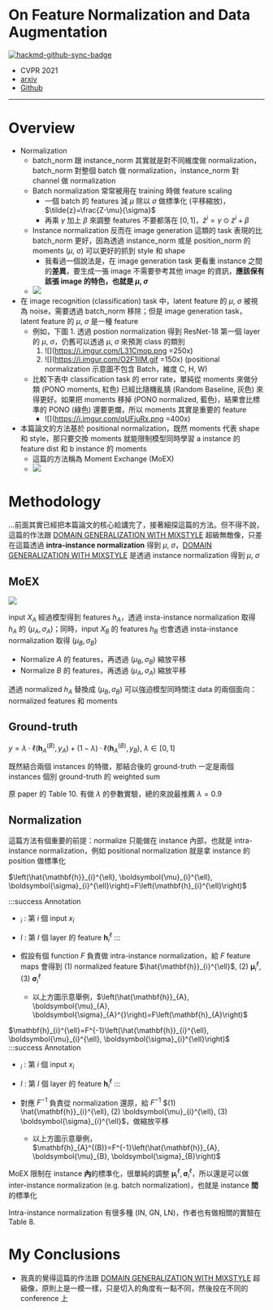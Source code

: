 # On Feature Normalization and Data Augmentation

[![hackmd-github-sync-badge](https://hackmd.io/fmX3tLnzS4Sdiq5SaEAzYQ/badge)](https://hackmd.io/fmX3tLnzS4Sdiq5SaEAzYQ)

- CVPR 2021
- [arxiv](https://arxiv.org/abs/2002.11102)
- [Github](https://github.com/Boyiliee/MoEx)

---

# Overview

- Normalization
    - batch_norm 跟 instance_norm 其實就是對不同維度做 normalization，batch_norm 對整個 batch 做 normalization，instance_norm 對 channel 做 normalization
    - Batch normalization 常常被用在 training 時做 feature scaling
        - 一個 batch 的 features 減 $\mu$ 除以 $\sigma$ 做標準化 (平移縮放)，$\tilde{z}=\frac{Z-\mu}{\sigma}$
        - 再乘 $\gamma$ 加上 $\beta$ 來調整 features 不要都落在 $[0, 1]$，$\hat{z}^{i}=\gamma \odot \tilde{z}^{i}+\beta$
    - Instance normalization 反而在 image generation 這類的 task 表現的比 batch_norm 更好，因為透過 instance_norm 或是 position_norm 的 moments ($\mu$, $\sigma$) 可以更好的抓到 style 和 shape
        - 我看過一個說法是，在 image generation task 更看重 instance 之間的**差異**，要生成一張 image 不需要參考其他 image 的資訊，**應該保有該張 image 的特色，也就是 $\mu$, $\sigma$**
    - ![](https://i.imgur.com/J1yOapo.png)
- 在 image recognition (classification) task 中，latent feature 的 $\mu$, $\sigma$ 被視為 noise，需要透過 batch_norm 移除；但是 image generation task，latent feature 的 $\mu$, $\sigma$ 是一種 feature
    - 例如，下圖 1. 透過 postion normalization 得到 ResNet-18 第一個 layer 的 $\mu$, $\sigma$，仍舊可以透過 $\mu$, $\sigma$ 來預測 class 的類別
        1. ![](https://i.imgur.com/L31Cmop.png =250x)
        2. ![](https://i.imgur.com/O2F1lIM.gif =150x) (positional normalization 示意圖不包含 Batch，維度 C, H, W)
    - 比較下表中 classification task 的 error rate，單純從 moments 來做分類 (PONO moments, 紅色) 已經比隨機亂猜 (Random Baseline, 灰色) 來得更好。如果把 moments 移掉 (PONO normalized, 藍色)，結果會比標準的 PONO (綠色) 還要更爛，所以 moments 其實是重要的 feature
        - ![](https://i.imgur.com/qUFjuRx.png =400x)
- 本篇論文的方法基於 positional normalization，既然 moments 代表 shape 和 style，那只要交換 moments 就能限制模型同時學習 a instance 的 feature dist 和 b instance 的 moments
    - 這篇的方法稱為 Moment Exchange (MoEX)
    - ![](https://i.imgur.com/G4NgVJ5.png)

# Methodology

...前面其實已經把本篇論文的核心給講完了，接著細探這篇的方法。但不得不說，這篇的作法跟 [DOMAIN GENERALIZATION WITH MIXSTYLE](https://arxiv.org/abs/2104.02008) 超級無敵像，只差在這篇透過 **intra-instance normalization** 得到 $\mu$, $\sigma$，[DOMAIN GENERALIZATION WITH MIXSTYLE](https://arxiv.org/abs/2104.02008) 是透過 instance normalization 得到 $\mu$, $\sigma$

## MoEX

![](https://i.imgur.com/G4NgVJ5.png)

input $X_A$ 經過模型得到 features $h_A$，透過 insta-instance normalization 取得 $h_A$ 的 $(\mu_A, \sigma_A)$；同時，input $X_B$ 的 features $h_B$ 也會透過 insta-instance normalization 取得 $(\mu_B, \sigma_B)$

- Normalize $A$ 的 features，再透過 $(\mu_B, \sigma_B)$ 縮放平移
- Normalize $B$ 的 features，再透過 $(\mu_A, \sigma_A)$ 縮放平移

透過 normalized $h_A$ 替換成 $(\mu_B, \sigma_B)$ 可以強迫模型同時關注 data 的兩個面向：normalized features 和 moments

## Ground-truth

$y = \lambda \cdot \ell\left(\mathbf{h}_{A}^{(B)}, y_{A}\right)+(1-\lambda) \cdot \ell\left(\mathbf{h}_{A}^{(B)}, y_{B}\right)$, $\lambda \in[0,1]$

既然結合兩個 instances 的特徵，那結合後的 ground-truth 一定是兩個 instances 個別 ground-truth 的 weighted sum

原 paper 的 Table 10. 有做 $\lambda$ 的參數實驗，總的來說最推薦 $\lambda=0.9$


## Normalization

這篇方法有個重要的前提：normalize 只能做在 instance 內部，也就是 intra-instance normalization，例如 positional normalization 就是拿 instance 的 position 做標準化

$\left(\hat{\mathbf{h}}_{i}^{\ell}, \boldsymbol{\mu}_{i}^{\ell}, \boldsymbol{\sigma}_{i}^{\ell}\right)=F\left(\mathbf{h}_{i}^{\ell}\right)$

:::success
Annotation
- $_i$ : 第 $i$ 個 input $x_i$
- $l$ : 第 $l$ 個 layer 的 feature $\mathbf{h}_{i}^{\ell}$
:::



- 假設有個 function $F$ 負責做 intra-instance normalization，給 $F$ feature maps 會得到 
(1) normalized feature $\hat{\mathbf{h}}_{i}^{\ell}$,
(2) $\boldsymbol{\mu}_{i}^{\ell}$,
(3) $\boldsymbol{\sigma}_{i}^{\ell}$
    - 以上方圖示意舉例，$\left(\hat{\mathbf{h}}_{A}, \boldsymbol{\mu}_{A}, \boldsymbol{\sigma}_{A}^{}\right)=F\left(\mathbf{h}_{A}\right)$

$\mathbf{h}_{i}^{\ell}=F^{-1}\left(\hat{\mathbf{h}}_{i}^{\ell}, \boldsymbol{\mu}_{i}^{\ell}, \boldsymbol{\sigma}_{i}^{\ell}\right)$
:::success
Annotation
- $_i$ : 第 $i$ 個 input $x_i$
- $l$ : 第 $l$ 個 layer 的 feature $\mathbf{h}_{i}^{\ell}$
:::

- 對應 $F^{-1}$ 負責從 normalization 還原，給 $F^{-1}$ $(1) \hat{\mathbf{h}}_{i}^{\ell}, (2) \boldsymbol{\mu}_{i}^{\ell}, (3) \boldsymbol{\sigma}_{i}^{\ell}$，做縮放平移
    - 以上方圖示意舉例，$\mathbf{h}_{A}^{(B)}=F^{-1}\left(\hat{\mathbf{h}}_{A}, \boldsymbol{\mu}_{B}, \boldsymbol{\sigma}_{B}\right)$



MoEX 限制在 instance **內**的標準化，很單純的調整 $\boldsymbol{\mu}_{i}^{\ell}, \boldsymbol{\sigma}_{i}^{\ell}$，所以還是可以做 inter-instance normalization (e.g. batch normalization)，也就是 instance **間** 的標準化

Intra-instance normalization 有很多種 (IN, GN, LN)，作者也有做相關的實驗在 Table 8.


# My Conclusions
- 我真的覺得這篇的作法跟 [DOMAIN GENERALIZATION WITH MIXSTYLE](https://arxiv.org/abs/2104.02008) 超級像，原則上是一模一樣，只是切入的角度有一點不同，然後投在不同的 conference 上